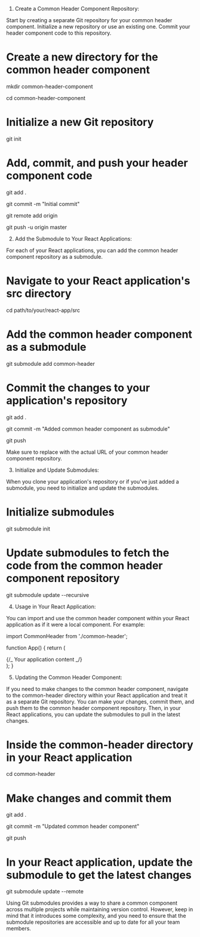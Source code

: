 1. Create a Common Header Component Repository:

Start by creating a separate Git repository for your common header component. Initialize a new repository or use an existing one. Commit your header component code to this repository.

# Create a new directory for the common header component

mkdir common-header-component

cd common-header-component

# Initialize a new Git repository

git init

# Add, commit, and push your header component code

git add .

git commit -m "Initial commit"

git remote add origin <common-header-repo-url>

git push -u origin master

2. Add the Submodule to Your React Applications:

For each of your React applications, you can add the common header component repository as a submodule.

# Navigate to your React application's src directory

cd path/to/your/react-app/src

# Add the common header component as a submodule

git submodule add <common-header-repo-url> common-header

# Commit the changes to your application's repository

git add .

git commit -m "Added common header component as submodule"

git push


Make sure to replace <common-header-repo-url> with the actual URL of your common header component repository.

3. Initialize and Update Submodules:

When you clone your application's repository or if you've just added a submodule, you need to initialize and update the submodules.

# Initialize submodules

git submodule init


# Update submodules to fetch the code from the common header component repository


git submodule update --recursive


4. Usage in Your React Application:

You can import and use the common header component within your React application as if it were a local component. For example:


import CommonHeader from './common-header';


function App() {
return (

<div>
<CommonHeader />
{/_ Your application content _/}
</div>
);
}

5. Updating the Common Header Component:

If you need to make changes to the common header component, navigate to the common-header directory within your React application and treat it as a separate Git repository. You can make your changes, commit them, and push them to the common header component repository. Then, in your React applications, you can update the submodules to pull in the latest changes.

# Inside the common-header directory in your React application

cd common-header


# Make changes and commit them

git add .

git commit -m "Updated common header component"

git push


# In your React application, update the submodule to get the latest changes

git submodule update --remote



Using Git submodules provides a way to share a common component across multiple projects while maintaining version control. However, keep in mind that it introduces some complexity, and you need to ensure that the submodule repositories are accessible and up to date for all your team members.
